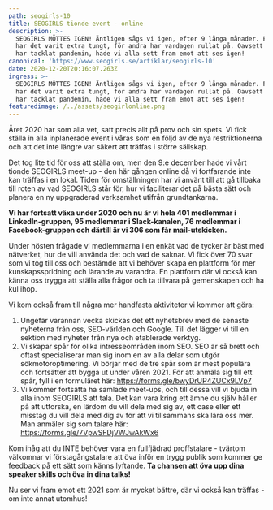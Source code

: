 ```yaml
---
path: seogirls-10
title: SEOGIRLS tionde event - online
description: >-
  SEOGIRLS MÖTTES IGEN! Äntligen sågs vi igen, efter 9 långa månader. För vissa
  har det varit extra tungt, för andra har vardagen rullat på. Oavsett hur vi
  har tacklat pandemin, hade vi alla sett fram emot att ses igen!
canonical: 'https://www.seogirls.se/artiklar/seogirls-10'
date: 2020-12-20T20:16:07.263Z
ingress: >-
  SEOGIRLS MÖTTES IGEN! Äntligen sågs vi igen, efter 9 långa månader. För vissa
  har det varit extra tungt, för andra har vardagen rullat på. Oavsett hur vi
  har tacklat pandemin, hade vi alla sett fram emot att ses igen!
featuredimage: /../assets/seogirlonline.png
---
```

Året 2020 har som alla vet, satt precis allt på prov och sin spets. Vi fick ställa in alla inplanerade event i våras som en följd av de nya restriktionerna och att det inte längre var säkert att träffas i större sällskap. 

Det tog lite tid för oss att ställa om, men den 9:e december hade vi vårt tionde SEOGIRLS meet-up - den här gången online då vi fortfarande inte kan träffas i en lokal. Tiden för omställningen har vi använt till att gå tillbaka till roten av vad SEOGIRLS står för, hur vi faciliterar det på bästa sätt och planera en ny uppgraderad verksamhet utifrån grundtankarna. 

**Vi har fortsatt växa under 2020 och nu är vi hela 401 medlemmar i LinkedIn-gruppen, 95 medlemmar i Slack-kanalen, 76 medlemmar i Facebook-gruppen och därtill är vi 306 som får mail-utskicken.** 

Under hösten frågade vi medlemmarna i en enkät vad de tycker är bäst med nätverket, hur de vill använda det och vad de saknar. Vi fick över 70 svar som vi tog till oss och bestämde att vi behöver skapa en plattform för mer kunskapsspridning och lärande av varandra. En plattform där vi också kan känna oss trygga att ställa alla frågor och ta tillvara på gemenskapen och ha kul ihop. 

Vi kom också fram till några mer handfasta aktiviteter vi kommer att göra:

1. Ungefär varannan vecka skickas det ett nyhetsbrev med de senaste nyheterna från oss, SEO-världen och Google. Till det lägger vi till en sektion med nyheter från nya och etablerade verktyg. 
2. Vi skapar spår för olika intresseområden inom SEO. SEO är så brett och oftast specialiserar man sig inom en av alla delar som utgör sökmotoroptimering. Vi börjar med de tre spår som är mest populära och fortsätter att bygga ut under våren 2021. För att anmäla sig till ett spår, fyll i en formuläret här: [https://forms.gle/bwyDrUP4ZUCx9LVp7 ](https://forms.gle/bwyDrUP4ZUCx9LVp7)
3. Vi kommer fortsätta ha samlade meet-ups, och till dessa vill vi bjuda in alla inom SEOGIRLS att tala. Det kan vara kring ett ämne du själv håller på att utforska, en lärdom du vill dela med sig av, ett case eller ett misstag du vill dela med dig av för att vi tillsammans ska lära oss mer. Man anmäler sig som talare här: <https://forms.gle/7VpwSFDjVWJwAkWx6> 

Kom ihåg att du INTE behöver vara en fullfjädrad proffstalare - tvärtom välkomnar vi förstagångstalare att öva inför en trygg publik som kommer ge feedback på ett sätt som känns lyftande. **Ta chansen att öva upp dina speaker skills och öva in dina talks!** 

Nu ser vi fram emot ett 2021 som är mycket bättre, där vi också kan träffas - om inte annat utomhus!
